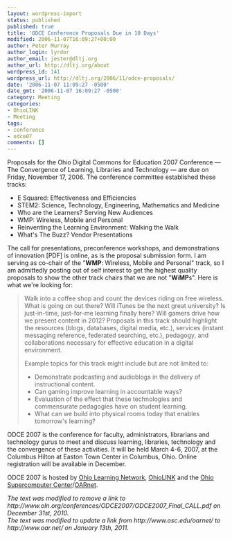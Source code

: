 ```yaml
---
layout: wordpress-import
status: published
published: true
title: 'ODCE Conference Proposals Due in 10 Days'
modified: 2006-11-07T16:09:27+00:00
author: Peter Murray
author_login: lyrdor
author_email: jester@dltj.org
author_url: http://dltj.org/about
wordpress_id: 141
wordpress_url: http://dltj.org/2006/11/odce-proposals/
date: '2006-11-07 11:09:27 -0500'
date_gmt: '2006-11-07 16:09:27 -0500'
category: Meeting
categories:
- OhioLINK
- Meeting
tags:
- conference
- odce07
comments: []
---
```

<p>Proposals for the <span class="removed_link" title="http://www.oln.org/conferences/ODCE2007/ODCE2007.php">Ohio Digital Commons for Education 2007 Conference</span> &mdash; The Convergence of Learning, Libraries and Technology &mdash; are due on Friday, November 17, 2006.  The conference committee established these tracks:</p>
<ul>
<li>E Squared: Effectiveness and Efficiencies</li>
<li>STEM2: Science, Technology, Engineering, Mathematics and Medicine</li>
<li>Who are the Learners? Serving New Audiences</li>
<li>WMP: Wireless, Mobile and Personal</li>
<li>Reinventing the Learning Environment: Walking the Walk</li>
<li>What's The Buzz? Vendor Presentations</li>
</ul>
<p>The <span class="removed_link" title="http://www.oln.org/conferences/ODCE2007/ODCE2007_Final_CALL.pdf">call for presentations, preconference workshops, and demonstrations of innovation</span> [PDF] is online, as is the <span class="removed_link" title="http://www.oln.org/conferences/ODCE2007/ODCE2007proposal.php">proposal submission form</span>.  I am serving as co-chair of the "<b>WMP</b>: Wireless, Mobile and Personal" track, so I am admittedly posting out of self interest to get the highest quality proposals to show the other track chairs that we are not "<b>W</b>i<b>MP</b>s".  Here is what we're looking for:</p>
<blockquote><p>
Walk into a coffee shop and count the devices riding on free wireless. What is going on out there? Will iTunes be the next great university?  Is just-in-time, just-for-me learning finally here?  Will gamers drive how we  present content in 2012? Proposals in this track should highlight the resources (blogs, databases, digital media, etc.), services (instant messaging reference, federated searching, etc.), pedagogy, and collaborations necessary for effective education in a digital environment.   </p>
<p>Example topics for this track might include but are not limited to:  </p>
<ul>
<li>Demonstrate podcasting and audioblogs in the delivery of instructional content.</li>
<li>Can gaming improve learning in accountable ways?</li>
<li>Evaluation of the effect that these technologies and commensurate pedagogies have on student learning.</li>
<li>What can we build into physical rooms today that enables tomorrow's learning?</li>
</ul>
</blockquote>
<p>ODCE 2007 is the conference for faculty, administrators, librarians and technology gurus to meet and discuss learning, libraries, technology and the convergence of these activities. It will be held March 4-6, 2007, at the Columbus Hilton at Easton Town Center in Columbus, Ohio. Online registration will be available in December.</p>
<p>ODCE 2007 is hosted by <a href="http://www.oln.org/" title="Ohio Learning Network homepage">Ohio Learning Network</a>, <a href="http://www.ohiolink.edu/" title="OhioLINK - The Ohio Library and Information Network homepage">OhioLINK</a> and the <a href="http://www.osc.edu/" title="Ohio Supercomputer Center homepage">Ohio Supercomputer Center</a>/<a href="http://www.oar.net/" title="OARnet homepage">OARnet</a>.</p>
<p style="padding:0;margin:0;font-style:italic;" class="removed_link">The text was modified to remove a link to http://www.oln.org/conferences/ODCE2007/ODCE2007_Final_CALL.pdf on December 31st, 2010.</p>
<p style="padding:0;margin:0;font-style:italic;">The text was modified to update a link from http://www.osc.edu/oarnet/ to http://www.oar.net/ on January 13th, 2011.</p>

